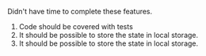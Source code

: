 Didn't have time to complete these features.
1. Code should be covered with tests
2. It should be possible to store the state in local storage.
3. It should be possible to store the state in local storage.

